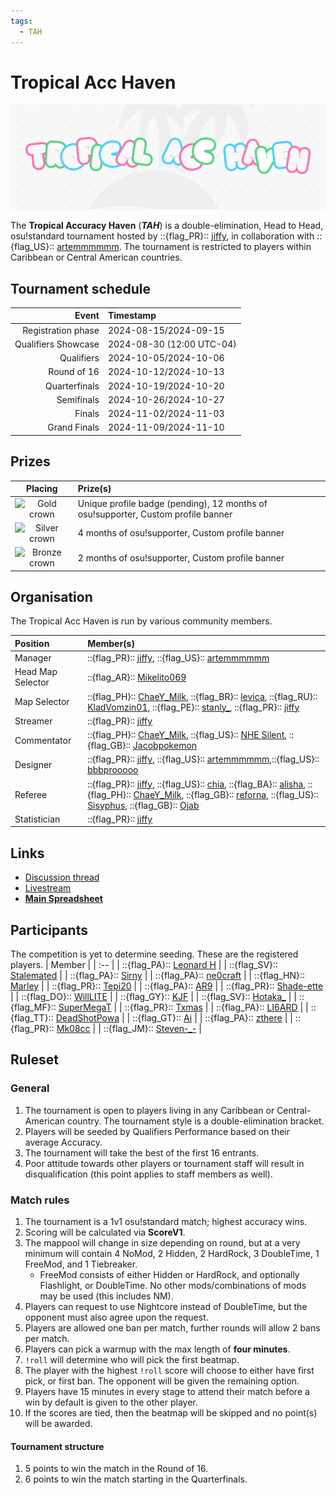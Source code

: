 ```yaml
---
tags:
  - TAH
---
```

# Tropical Acc Haven

![TAH logo](img/banner.png) <!-- replace "logo" with "banner" if that suits the image better -->

The **Tropical Accuracy Haven** (***TAH***) is a double-elimination, Head to Head, osu!standard tournament hosted by ::{flag_PR}:: [jiffy](https://osu.ppy.sh/users/16732161), in collaboration with ::{flag_US}:: [artemmmmmm](https://osu.ppy.sh/users/30604059). The tournament is restricted to players within Caribbean or Central American countries.

## Tournament schedule

| Event | Timestamp |
| --: | :-- |
| Registration phase | 2024-08-15/2024-09-15 |
| Qualifiers Showcase | 2024-08-30 (12:00 UTC-04)
| Qualifiers | 2024-10-05/2024-10-06 |
| Round of 16 | 2024-10-12/2024-10-13 |
| Quarterfinals | 2024-10-19/2024-10-20 |
| Semifinals | 2024-10-26/2024-10-27 |
| Finals | 2024-11-02/2024-11-03 |
| Grand Finals | 2024-11-09/2024-11-10 |

## Prizes

| Placing | Prize(s) |
| :-: | :-- |
| ![Gold crown](/wiki/shared/crown-gold.png "1st place") | Unique profile badge (pending), 12 months of osu!supporter, Custom profile banner |
| ![Silver crown](/wiki/shared/crown-silver.png "2nd place") | 4 months of osu!supporter, Custom profile banner |
| ![Bronze crown](/wiki/shared/crown-bronze.png "3rd place") | 2 months of osu!supporter, Custom profile banner |

<!--- BADGE NOT AVAILABLE ![](img/badge.jpg "TAH winner badge") --->

## Organisation

The Tropical Acc Haven is run by various community members.

| Position | Member(s) |
| :-- | :-- |
| Manager |::{flag_PR}:: [jiffy](https://osu.ppy.sh/users/16732161), ::{flag_US}:: [artemmmmmm](https://osu.ppy.sh/users/30604059) | 
 | Head Map Selector | ::{flag_AR}:: [Mikelito069](https://osu.ppy.sh/users/13714351) |
| Map Selector | ::{flag_PH}:: [ChaeY_Milk](https://osu.ppy.sh/users/10383440), ::{flag_BR}:: [levica](https://osu.ppy.sh/users/26626040), ::{flag_RU}:: [KladVomzin01](https://osu.ppy.sh/users/11801407), ::{flag_PE}:: [stanly_](https://osu.ppy.sh/users/16952330), ::{flag_PR}:: [jiffy](https://osu.ppy.sh/users/16732161) |
| Streamer | ::{flag_PR}:: [jiffy](https://osu.ppy.sh/users/16732161) |
| Commentator | ::{flag_PH}:: [ChaeY_Milk](https://osu.ppy.sh/users/10383440), ::{flag_US}:: [NHE Silent](https://osu.ppy.sh/users/20345199), ::{flag_GB}:: [Jacobpokemon](https://osu.ppy.sh/users/32566607) |
| Designer |  ::{flag_PR}:: [jiffy](https://osu.ppy.sh/users/16732161), ::{flag_US}:: [artemmmmmm](https://osu.ppy.sh/users/30604059),::{flag_US}:: [bbbprooooo](https://osu.ppy.sh/users/32401284)  |
| Referee | ::{flag_PR}:: [jiffy](https://osu.ppy.sh/users/16732161), ::{flag_US}:: [chia](https://osu.ppy.sh/users/16605757), ::{flag_BA}:: [alisha](https://osu.ppy.sh/users/29031839/osu), ::{flag_PH}:: [ChaeY_Milk](https://osu.ppy.sh/users/10383440/osu), ::{flag_GB}:: [reforna](https://osu.ppy.sh/users/16199365/osu), ::{flag_US}:: [Sisyphus](https://osu.ppy.sh/users/20345199/osu), ::{flag_GB}:: [Ojab](https://osu.ppy.sh/users/32566607/osu) |
| Statistician | ::{flag_PR}:: [jiffy](https://osu.ppy.sh/users/16732161) |

<!-- | Example | ::{ flag=AU }:: [peppy](https://osu.ppy.sh/users/2), ::{ flag=AU }:: [BanchoBot](https://osu.ppy.sh/users/3) | -->

## Links

- [Discussion thread](https://osu.ppy.sh/community/forums/topics/1964188?n=1)
- [Livestream](https://twitch.tv/aceski2)
- **[Main Spreadsheet](https://docs.google.com/spreadsheets/d/1_weWOqmHDcsuDAx99-MHGscnmfNzocRXghLoTP7kLdo/edit?gid=975130183#gid=975130183)**

## Participants

The competition is yet to determine seeding. These are the registered players.
| Member |
| :-- |
| ::{flag_PA}:: [Leonard H](https://osu.ppy.sh/users/11562243/osu) |
| ::{flag_SV}:: [Stalemated](https://osu.ppy.sh/users/10936276/osu) |
| ::{flag_PA}:: [Sirny](https://osu.ppy.sh/users/18962732/osu) |
| ::{flag_PA}:: [ne0craft](https://osu.ppy.sh/users/17545095/osu) |
| ::{flag_HN}:: [Marley](https://osu.ppy.sh/users/20681109/osu) |
| ::{flag_PR}:: [Tepi20](https://osu.ppy.sh/users/9480554/osu) |
| ::{flag_PA}:: [AR9](https://osu.ppy.sh/users/5136821/osu) |
| ::{flag_PR}:: [Shade-ette](https://osu.ppy.sh/users/15726597/osu) |
| ::{flag_DO}:: [WillLITE](https://osu.ppy.sh/users/6677788/osu) |
| ::{flag_GY}:: [KJF](https://osu.ppy.sh/users/1156813/osu) |
| ::{flag_SV}:: [Hotaka_](https://osu.ppy.sh/users/10575848/osu) |
| ::{flag_MF}:: [SuperMegaT](https://osu.ppy.sh/users/22761224/osu) |
| ::{flag_PR}:: [Txmas](https://osu.ppy.sh/users/11933573/osu) |
| ::{flag_PA}:: [LI6ARD](https://osu.ppy.sh/users/20380990/osu) |
| ::{flag_TT}:: [DeadShotPowa](https://osu.ppy.sh/users/21080822/osu) |
| ::{flag_GT}:: [Ai](https://osu.ppy.sh/users/12078347/osu) |
| ::{flag_PA}:: [zthere](https://osu.ppy.sh/users/11562243/osu) |
| ::{flag_PR}:: [Mk08cc](https://osu.ppy.sh/users/18210753/osu) |
| ::{flag_JM}:: [Steven-_-](https://osu.ppy.sh/users/23072118/osu) |

## Ruleset

### General
1. The tournament is open to players living in any Caribbean or Central-American country. The tournament style is a double-elimination bracket.
3. Players will be seeded by Qualifiers Performance based on their average Accuracy.
4. The tournament will take the best of the first 16 entrants.
5. Poor attitude towards other players or tournament staff will result in disqualification (this point applies to staff members as well).
   
### Match rules

1. The tournament is a 1v1 osu!standard match; highest accuracy wins.
2. Scoring will be calculated via **ScoreV1**.
3. The mappool will change in size depending on round, but at a very minimum will contain 4 NoMod, 2 Hidden, 2 HardRock, 3 DoubleTime, 1 FreeMod, and 1 Tiebreaker.
   - FreeMod consists of either Hidden or HardRock, and optionally Flashlight, or DoubleTime. No other mods/combinations of mods may be used (this includes NM).
4. Players can request to use Nightcore instead of DoubleTime, but the opponent must also agree upon the request.
5. Players are allowed one ban per match, further rounds will allow 2 bans per match.
6. Players can pick a warmup with the max length of **four minutes**.
7. `!roll` will determine who will pick the first beatmap.
8. The player with the highest `!roll` score will choose to either have first pick, or first ban. The opponent will be given the remaining option.
9. Players have 15 minutes in every stage to attend their match before a win by default is given to the other player.
10. If the scores are tied, then the beatmap will be skipped and no point(s) will be awarded.

  
#### Tournament structure
1. 5 points to win the match in the Round of 16.
2. 6 points to win the match starting in the Quarterfinals.



